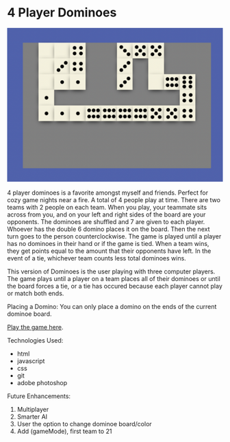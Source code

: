 # 4 Player Dominoes

![alt text](./images_readme/Screen%20Shot%202022-02-17%20at%2010.48.09%20AM.png)

4 player dominoes is a favorite amongst myself and friends. Perfect for cozy game nights near a fire. A total of 4 people play at time. There are two teams with 2 people on each team. When you play, your teammate sits across from you, and on your left and right sides of the board are your opponents. The dominoes are shuffled and 7 are given to each player. Whoever has the double 6 domino places it on the board. Then the next turn goes to the person counterclockwise. The game is played until a player has no dominoes in their hand or if the game is tied. When a team wins, they get points equal to the amount that their opponents have left. In the event of a tie, whichever team counts less total dominoes wins.  

This version of Dominoes is the user playing with three computer players. The game plays until a player on a team places all of their dominoes or until the board forces a tie, or a tie has occured because each player cannot play or match both ends. 

Placing a Domino: You can only place a domino on the ends of the current dominoe board. 

[Play the game here](https://cmakride.github.io/Dominoes-Game/ "Link To Dominoes Game").


Technologies Used:

- html
- javascript
- css
- git
- adobe photoshop

Future Enhancements:

1. Multiplayer
2. Smarter AI
3. User the option to change dominoe board/color
4. Add (gameMode), first team to 21  